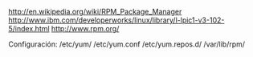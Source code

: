 http://en.wikipedia.org/wiki/RPM_Package_Manager
http://www.ibm.com/developerworks/linux/library/l-lpic1-v3-102-5/index.html
http://www.rpm.org/

Configuración:
/etc/yum/
/etc/yum.conf
/etc/yum.repos.d/
/var/lib/rpm/
